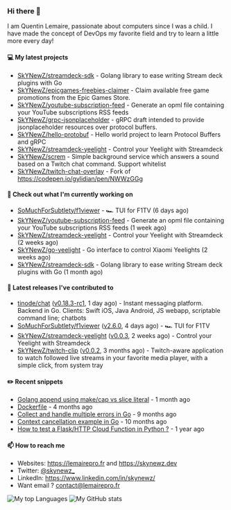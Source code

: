 ### Hi there 👋

I am Quentin Lemaire, passionate about computers since I was a child.
I have made the concept of DevOps my favorite field and try to learn a little more every day!

#### 💻 My latest projects


- [SkYNewZ/streamdeck-sdk](https://github.com/SkYNewZ/streamdeck-sdk) - Golang library to ease writing Stream deck plugins with Go
- [SkYNewZ/epicgames-freebies-claimer](https://github.com/SkYNewZ/epicgames-freebies-claimer) - Claim available free game promotions from the Epic Games Store.
- [SkYNewZ/youtube-subscription-feed](https://github.com/SkYNewZ/youtube-subscription-feed) - Generate an opml file containing your YouTube subscriptions RSS feeds
- [SkYNewZ/grpc-jsonplaceholder](https://github.com/SkYNewZ/grpc-jsonplaceholder) - gRPC draft intended to provide jsonplaceholder resources over protocol buffers.
- [SkYNewZ/hello-protobuf](https://github.com/SkYNewZ/hello-protobuf) - Hello world project to learn Protocol Buffers and gRPC
- [SkYNewZ/streamdeck-yeelight](https://github.com/SkYNewZ/streamdeck-yeelight) - Control your Yeelight with Streamdeck
- [SkYNewZ/screm](https://github.com/SkYNewZ/screm) - Simple background service which answers a sound based on a Twitch chat command. Support whitelist
- [SkYNewZ/twitch-chat-overlay](https://github.com/SkYNewZ/twitch-chat-overlay) - Fork of https://codepen.io/gylidian/pen/NWWzGGg

#### 👷 Check out what I'm currently working on


- [SoMuchForSubtlety/f1viewer](https://github.com/SoMuchForSubtlety/f1viewer) - 🏎️ TUI for F1TV (6 days ago)
- [SkYNewZ/youtube-subscription-feed](https://github.com/SkYNewZ/youtube-subscription-feed) - Generate an opml file containing your YouTube subscriptions RSS feeds (1 week ago)
- [SkYNewZ/streamdeck-yeelight](https://github.com/SkYNewZ/streamdeck-yeelight) - Control your Yeelight with Streamdeck (2 weeks ago)
- [SkYNewZ/go-yeelight](https://github.com/SkYNewZ/go-yeelight) - Go interface to control Xiaomi Yeelights (2 weeks ago)
- [SkYNewZ/streamdeck-sdk](https://github.com/SkYNewZ/streamdeck-sdk) - Golang library to ease writing Stream deck plugins with Go (1 month ago)

#### 🚀 Latest releases I've contributed to


- [tinode/chat](https://github.com/tinode/chat) ([v0.18.3-rc1](https://github.com/tinode/chat/releases/tag/v0.18.3-rc1), 1 day ago) - Instant messaging platform. Backend in Go. Clients: Swift iOS, Java Android, JS webapp, scriptable command line; chatbots
- [SoMuchForSubtlety/f1viewer](https://github.com/SoMuchForSubtlety/f1viewer) ([v2.6.0](https://github.com/SoMuchForSubtlety/f1viewer/releases/tag/v2.6.0), 4 days ago) - 🏎️ TUI for F1TV
- [SkYNewZ/streamdeck-yeelight](https://github.com/SkYNewZ/streamdeck-yeelight) ([v0.0.3](https://github.com/SkYNewZ/streamdeck-yeelight/releases/tag/v0.0.3), 2 weeks ago) - Control your Yeelight with Streamdeck
- [SkYNewZ/twitch-clip](https://github.com/SkYNewZ/twitch-clip) ([v0.0.2](https://github.com/SkYNewZ/twitch-clip/releases/tag/v0.0.2), 3 months ago) - Twitch-aware application to watch followed live streams in your favorite media player, with a simple click, from system tray

#### ✏️ Recent snippets


- [Golang append using make/cap vs slice literal](https://gist.github.com/ebdcb5d1737bcabc66238d0818250f4b) - 1 month ago
- [Dockerfile](https://gist.github.com/0a0e1b32f91ea09efa1f5bdfef480b21) - 4 months ago
- [Collect and handle multiple errors in Go](https://gist.github.com/f430d44a9bab539696c27b98c44a7921) - 9 months ago
- [Context cancellation example in Go](https://gist.github.com/36b5256e0f0c4094cadfc1d9f1f96547) - 10 months ago
- [How to test a Flask/HTTP Cloud Function in Python ?](https://gist.github.com/aa4fb352c52e209776e11ba442160544) - 1 year ago

#### 📫 How to reach me

- Websites: https://lemairepro.fr and https://skynewz.dev
- Twitter: [@skynewz_](https://twitter.com/skynewz_)
- LinkedIn: https://www.linkedin.com/in/skynewz/
- Want email ? [contact@lemairepro.fr](mailto:contact@lemairepro.fr?subject=Contact%20from%20your%20Github%20Profile)

![My top Languages](https://github-readme-stats.vercel.app/api/top-langs/?username=skynewz&hide=javascript,html,css,typescript&layout=compact)
![My GitHub stats](https://github-readme-stats.vercel.app/api?username=skynewz&count_private=true&show_icons=true)
